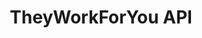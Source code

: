 ---
schema: default
title: TheyWorkForYou API
organization: mySociety
notes: An API to look at politicians in the UK's Houses of Parliament.
resources:
  - name: TheyWorkForYou API
    url: 'https://www.theyworkforyou.com/api/'
    format: api
license: ''
category:
  - People
  - APIs
maintainer: ''
maintainer_email: ''
---